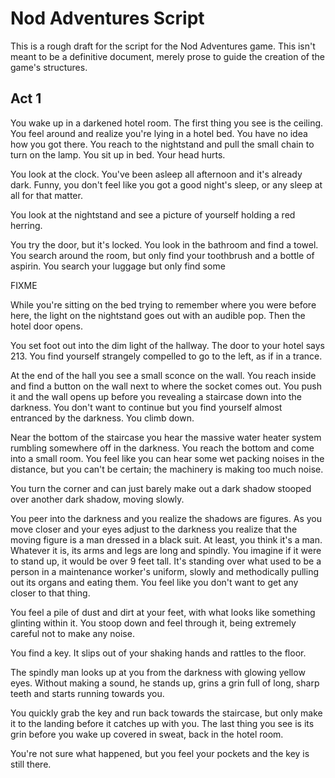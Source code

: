 Nod Adventures Script
=====================

This is a rough draft for the script for the Nod Adventures game. This isn't
meant to be a definitive document, merely prose to guide the creation of the
game's structures.

Act 1
-----

You wake up in a darkened hotel room. The first thing you see is the ceiling.
You feel around and realize you're lying in a hotel bed. You have no idea how
you got there. You reach to the nightstand and pull the small chain to turn on
the lamp. You sit up in bed. Your head hurts.

You look at the clock. You've been asleep all afternoon and it's already dark.
Funny, you don't feel like you got a good night's sleep, or any sleep at all
for that matter.

You look at the nightstand and see a picture of yourself holding a red herring.

You try the door, but it's locked. You look in the bathroom and find a towel.
You search around the room, but only find your toothbrush and a bottle of
aspirin. You search your luggage but only find some

FIXME

While you're sitting on the bed trying to remember where you were before here,
the light on the nightstand goes out with an audible pop. Then the hotel door
opens.

You set foot out into the dim light of the hallway. The door to your hotel says
213. You find yourself strangely compelled to go to the left, as if in a trance.

At the end of the hall you see a small sconce on the wall. You reach inside and
find a button on the wall next to where the socket comes out. You push it and
the wall opens up before you revealing a staircase down into the darkness. You
don't want to continue but you find yourself almost entranced by the darkness.
You climb down.

Near the bottom of the staircase you hear the massive water heater system
rumbling somewhere off in the darkness. You reach the bottom and come into a
small room. You feel like you can hear some wet packing noises in the distance,
but you can't be certain; the machinery is making too much noise.

You turn the corner and can just barely make out a dark shadow stooped over
another dark shadow, moving slowly.

You peer into the darkness and you realize the shadows are figures. As you move
closer and your eyes adjust to the darkness you realize that the moving figure
is a man dressed in a black suit. At least, you think it's a man. Whatever it
is, its arms and legs are long and spindly. You imagine if it were to stand up,
it would be over 9 feet tall. It's standing over what used to be a person in a
maintenance worker's uniform, slowly and methodically pulling out its organs
and eating them. You feel like you don't want to get any closer to that thing.

You feel a pile of dust and dirt at your feet, with what looks like something
glinting within it. You stoop down and feel through it, being extremely careful
not to make any noise.

You find a key. It slips out of your shaking hands and rattles to the floor.

The spindly man looks up at you from the darkness with glowing yellow eyes.
Without making a sound, he stands up, grins a grin full of long, sharp teeth
and starts running towards you.

You quickly grab the key and run back towards the staircase, but only make it
to the landing before it catches up with you. The last thing you see is its
grin before you wake up covered in sweat, back in the hotel room.

You're not sure what happened, but you feel your pockets and the key is still
there.

<!-- vi: ft=markdown spell
-->
